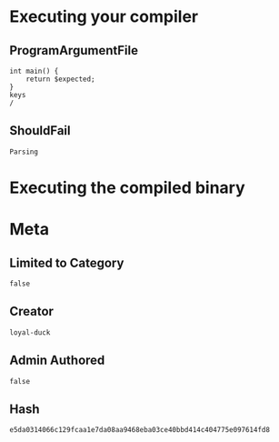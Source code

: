 # Executing your compiler

## ProgramArgumentFile

```
int main() {
    return $expected;
}
keys
/
```

## ShouldFail

```
Parsing
```

# Executing the compiled binary

# Meta

## Limited to Category

```
false
```

## Creator

```
loyal-duck
```

## Admin Authored

```
false
```

## Hash

```
e5da0314066c129fcaa1e7da08aa9468eba03ce40bbd414c404775e097614fd8
```

